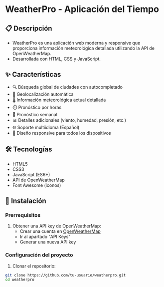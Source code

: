 # WeatherPro - Aplicación del Tiempo

## 📋 Descripción
- WeatherPro es una aplicación web moderna y responsive que proporciona información meteorológica detallada utilizando la API de OpenWeatherMap.
- Desarrollada con HTML, CSS y JavaScript.

## ✨ Características

- 🔍 Búsqueda global de ciudades con autocompletado
- 📍 Geolocalización automática
- 🌡️ Información meteorológica actual detallada
- ⏱️ Pronóstico por horas
- 📅 Pronóstico semanal
- 📊 Detalles adicionales (viento, humedad, presión, etc.)
- 🌐 Soporte multiidioma (Español)
- 📱 Diseño responsive para todos los dispositivos

## 🛠️ Tecnologías

- HTML5
- CSS3
- JavaScript (ES6+)
- API de OpenWeatherMap
- Font Awesome (iconos)

## 🚀 Instalación

### Prerrequisitos

1. Obtener una API key de OpenWeatherMap:
   - Crear una cuenta en [OpenWeatherMap](https://openweathermap.org/)
   - Ir al apartado "API Keys"
   - Generar una nueva API key

### Configuración del proyecto

1. Clonar el repositorio:
```bash
git clone https://github.com/tu-usuario/weatherpro.git
cd weatherpro